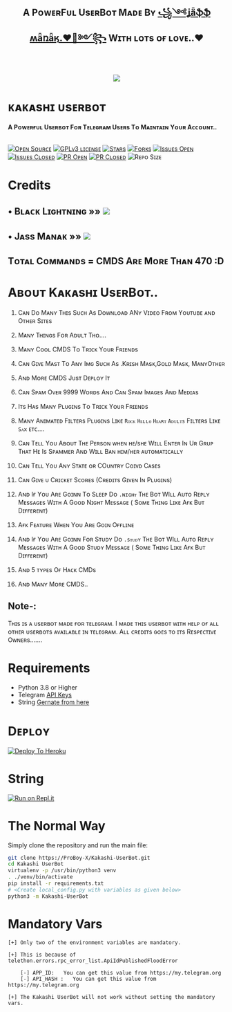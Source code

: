 <h2 align="center"><b>A PᴏᴡᴇʀFᴜʟ UsᴇʀBᴏᴛ Mᴀᴅᴇ Bʏ <a href="https://telegram.dog/Its_JassManak">꧁༺ʝǟֆֆ ʍǟռǟӄ.♥️👻༻꧂</a> Wɪᴛʜ ʟᴏᴛs ᴏғ ʟᴏᴠᴇ..❤️</b></h2> 
<br>
<p align="center"><a href="https://t.me/Kakashi_Support"><img 
src="https://telegra.ph/file/8e158f3cccac5ee2eeece.jpg"></a></p> 
</p>
<h1>ᴋᴀᴋᴀsʜɪ ᴜsᴇʀʙᴏᴛ</h1>
<b>A Pᴏᴡᴇʀғᴜʟ Usᴇʀʙᴏᴛ Fᴏʀ Tᴇʟᴇɢʀᴀᴍ Usᴇʀs Tᴏ Mᴀɪɴᴛᴀɪɴ Yᴏᴜʀ Aᴄᴄᴏᴜɴᴛ..</b>
<br>
<br>

[![Oᴘᴇɴ Sᴏᴜʀᴄᴇ](https://badges.frapsoft.com/os/v1/open-source.png?v=103)]( https://github.com/ProBoy-X/Kakashi-UserBot)
[![GPLᴠ3 ʟɪᴄᴇɴsᴇ](https://img.shields.io/badge/License-GPLv3-blue.svg?&style=flat-square)]( https://github.com/ProBoy-X/Kakashi-UserBot#copyright--license)
[![Sᴛᴀʀs](https://img.shields.io/github/stars/ProBoy-X/Kakashi-UserBot?&style=flat-square)]( https://github.com/ProBoy-X/Kakashi-UserBot/stargazers)
[![Fᴏʀᴋs](https://img.shields.io/github/forks/ProBoy-X/Kakashi-UserBot?&style=flat-square)]( https://github.com/ProBoy-X/Kakashi-UserBot/network/members)
[![Issᴜᴇs Oᴘᴇɴ](https://img.shields.io/github/issues/ProBoy-X/Kakashi-UserBot?&style=flat-square)]( https://github.com/ProBoy-X/Kakashi-UserBot/issues)
[![Issᴜᴇs Cʟᴏsᴇᴅ](https://img.shields.io/github/issues-closed/ProBoy-X/Kakashi-UserBot?&style=flat-square)]( https://github.com/ProBoy-X/Kakashi-UserBot/issues?q=is:closed)
[![PR Oᴘᴇɴ](https://img.shields.io/github/issues-pr/ProBoy-X/Kakashi-UserBot?&style=flat-square)]( https://github.com/ProBoy-X/Kakashi-UserBot/pulls)
[![PR Cʟᴏsᴇᴅ](https://img.shields.io/github/issues-pr-closed/ProBoy-X/Kakashi-UserBot?&style=flat-square)]( https://github.com/ProBoy-X/Kakashi-UserBot/pulls?q=is:closed)
![Rᴇᴘᴏ Sɪᴢᴇ](https://img.shields.io/github/repo-size/ProBoy-X/Kakashi-UserBot?style=flat-square)
<br>

# Credits 
## • Bʟᴀᴄᴋ Lɪɢʜᴛɴɪɴɢ »» <a href="https://github.com/keinshin/Black-Lightning" alt="B Lɪɢʜᴛɴɪɴɢ"> <img src="https://img.shields.io/badge/Black-Lightning-E5E4E2?logo=github" /></a>
## • Jᴀss Mᴀɴᴀᴋ »» <a href="https://github.com/JassManak1125" alt="Jᴀss"> <img src="https://img.shields.io/badge/Jᴀss Mᴀɴᴀᴋ-8f4b3d?logo=github" /></a>


## Tᴏᴛᴀʟ Cᴏᴍᴍᴀɴᴅs = CMDS Aʀᴇ Mᴏʀᴇ Tʜᴀɴ 470 :D


# Aʙᴏᴜᴛ Kᴀᴋᴀsʜɪ UsᴇʀBᴏᴛ..

1. Cᴀɴ Dᴏ Mᴀɴʏ Tʜɪs Sᴜᴄʜ As Dᴏᴡɴʟᴏᴀᴅ ANʏ Vɪᴅᴇᴏ Fʀᴏᴍ Yᴏᴜᴛᴜʙᴇ ᴀɴᴅ Oᴛʜᴇʀ Sɪᴛᴇs


2. Mᴀɴʏ Tʜɪɴɢs Fᴏʀ Aᴅᴜʟᴛ Tʜᴏ....


3. Mᴀɴʏ Cᴏᴏʟ CMDS Tᴏ Tʀɪᴄᴋ Yᴏᴜʀ Fʀɪᴇɴᴅs


4. Cᴀɴ Gɪᴠᴇ Mᴀsᴛ Tᴏ Aɴʏ Iᴍɢ Sᴜᴄʜ As .Kʀɪsʜ Mᴀsᴋ,Gᴏʟᴅ Mᴀsᴋ, MᴀɴʏOᴛʜᴇʀ


5. Aɴᴅ Mᴏʀᴇ CMDS Jᴜsᴛ Dᴇᴘʟᴏʏ Iᴛ 


6. Cᴀɴ Sᴘᴀᴍ Oᴠᴇʀ 9999 Wᴏʀᴅs Aɴᴅ Cᴀɴ Sᴘᴀᴍ Iᴍᴀɢᴇs Aɴᴅ Mᴇᴅɪᴀs


7. Iᴛs Hᴀs Mᴀɴʏ Pʟᴜɢɪɴs Tᴏ Tʀɪᴄᴋ Yᴏᴜʀ Fʀɪᴇɴᴅs 


8. Mᴀɴʏ  Aɴɪᴍᴀᴛᴇᴅ Fɪʟᴛᴇʀs Pʟᴜɢɪɴs Lɪᴋᴇ ```Rᴏᴄᴋ``` ```Hᴇʟʟᴏ```  ```Hᴇᴀʀᴛ```  ```Aᴅᴜʟᴛs``` Fɪʟᴛᴇʀs Lɪᴋᴇ ``Sᴀx`` ᴇᴛᴄ....


9. Cᴀɴ Tᴇʟʟ Yᴏᴜ Aʙᴏᴜᴛ Tʜᴇ Pᴇʀsᴏɴ ᴡʜᴇɴ ʜᴇ/sʜᴇ Wɪʟʟ Eɴᴛᴇʀ Iɴ Uʀ Gʀᴜᴘ Tʜᴀᴛ Hᴇ Is Sᴘᴀᴍᴍᴇʀ Aɴᴅ Wɪʟʟ Bᴀɴ ʜɪᴍ/ʜᴇʀ ᴀᴜᴛᴏᴍᴀᴛɪᴄᴀʟʟʏ


10. Cᴀɴ Tᴇʟʟ Yᴏᴜ Aɴʏ Sᴛᴀᴛᴇ ᴏʀ COᴜɴᴛʀʏ Cᴏɪᴠᴅ Cᴀsᴇs


11. Cᴀɴ Gɪᴠᴇ ᴜ Cʀɪᴄᴋᴇᴛ Sᴄᴏʀᴇs (Cʀᴇᴅɪᴛs Gɪᴠᴇɴ Iɴ Pʟᴜɢɪɴs)


12. Aɴᴅ Iғ Yᴏᴜ Aʀᴇ Gᴏɪɴɴ Tᴏ Sʟᴇᴇᴘ Dᴏ ```.ɴɪɢʜᴛ``` Tʜᴇ Bᴏᴛ WIʟʟ Aᴜᴛᴏ Rᴇᴘʟʏ Mᴇssᴀɢᴇs Wɪᴛʜ A Gᴏᴏᴅ Nɪɢʜᴛ Mᴇssᴀɢᴇ ( Sᴏᴍᴇ Tʜɪɴɢ Lɪᴋᴇ Aғᴋ Bᴜᴛ Dɪғғᴇʀᴇɴᴛ)


13. Aғᴋ Fᴇᴀᴛᴜʀᴇ Wʜᴇɴ Yᴏᴜ Aʀᴇ Gᴏɪɴ Oғғʟɪɴᴇ


14. Aɴᴅ Iғ Yᴏᴜ Aʀᴇ Gᴏɪɴɴ Fᴏʀ Sᴛᴜᴅʏ  Dᴏ ```.sᴛᴜᴅʏ``` Tʜᴇ Bᴏᴛ WIʟʟ Aᴜᴛᴏ Rᴇᴘʟʏ Mᴇssᴀɢᴇs Wɪᴛʜ A Gᴏᴏᴅ Sᴛᴜᴅʏ Mᴇssᴀɢᴇ ( Sᴏᴍᴇ Tʜɪɴɢ Lɪᴋᴇ Aғᴋ Bᴜᴛ Dɪғғᴇʀᴇɴᴛ)


15. Aɴᴅ 5 ᴛʏᴘᴇs Oғ Hᴀᴄᴋ CMDs


16. Aɴᴅ Mᴀɴʏ Mᴏʀᴇ CMDS..


## Note-: 

Tʜɪs ɪs ᴀ ᴜsᴇʀʙᴏᴛ ᴍᴀᴅᴇ ғᴏʀ ᴛᴇʟᴇɢʀᴀᴍ. I ᴍᴀᴅᴇ ᴛʜɪs ᴜsᴇʀʙᴏᴛ ᴡɪᴛʜ ʜᴇʟᴘ ᴏғ ᴀʟʟ ᴏᴛʜᴇʀ ᴜsᴇʀʙᴏᴛs ᴀᴠᴀɪʟᴀʙʟᴇ ɪɴ ᴛᴇʟᴇɢʀᴀᴍ. Aʟʟ ᴄʀᴇᴅɪᴛs ɢᴏᴇs ᴛᴏ ɪᴛs Rᴇsᴘᴇᴄᴛɪᴠᴇ Oᴡɴᴇʀs.......

# Requirements 
* Python 3.8 or Higher
* Telegram [API Keys](https://my.telegram.org/apps)
* String [Gernate from here](https://repl.it/@JassManak1125/Kakashi-UserBot#main.py)


# Dᴇᴘʟᴏʏ

[![Deploy To Heroku](https://www.herokucdn.com/deploy/button.svg)](https://heroku.com/deploy?template=https://github.com/ProBoy-X/Kakashi-UserBot)

# String

[![Run on Repl.it](https://repl.it/badge/github/ProBoy-X/Kakashi-UserBot&theme=midnight-purple)](https://repl.it/@JassManak1125/Kakashi-UserBot
)




# The Normal Way

Simply clone the repository and run the main file:
```sh
git clone https://ProBoy-X/Kakashi-UserBot.git
cd Kakashi UserBot 
virtualenv -p /usr/bin/python3 venv
. ./venv/bin/activate
pip install -r requirements.txt
# <Create local_config.py with variables as given below>
python3 -m Kakashi-UserBot
```




# Mandatory Vars
```
[+] Only two of the environment variables are mandatory.

[+] This is because of telethon.errors.rpc_error_list.ApiIdPublishedFloodError

    [-] APP_ID:   You can get this value from https://my.telegram.org
    [-] API_HASH :   You can get this value from https://my.telegram.org
    
[+] The Kakashi UserBot will not work without setting the mandatory vars.
```
